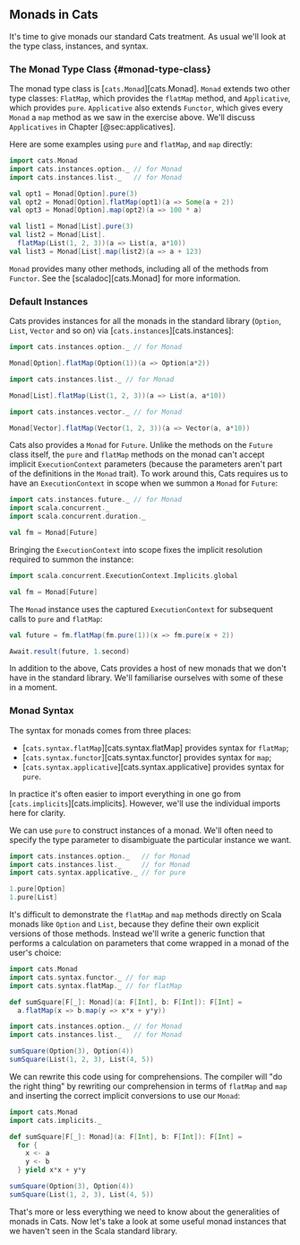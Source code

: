 ## Monads in Cats

It's time to give monads our standard Cats treatment.
As usual we'll look at the type class, instances, and syntax.

### The Monad Type Class {#monad-type-class}

The monad type class is [`cats.Monad`][cats.Monad].
`Monad` extends two other type classes:
`FlatMap`, which provides the `flatMap` method,
and `Applicative`, which provides `pure`.
`Applicative` also extends `Functor`,
which gives every `Monad` a `map` method
as we saw in the exercise above.
We'll discuss `Applicatives` in Chapter [@sec:applicatives].

Here are some examples using `pure` and `flatMap`, and `map` directly:

```scala mdoc:silent
import cats.Monad
import cats.instances.option._ // for Monad
import cats.instances.list._   // for Monad
```

```scala mdoc
val opt1 = Monad[Option].pure(3)
val opt2 = Monad[Option].flatMap(opt1)(a => Some(a + 2))
val opt3 = Monad[Option].map(opt2)(a => 100 * a)

val list1 = Monad[List].pure(3)
val list2 = Monad[List].
  flatMap(List(1, 2, 3))(a => List(a, a*10))
val list3 = Monad[List].map(list2)(a => a + 123)
```

`Monad` provides many other methods,
including all of the methods from `Functor`.
See the [scaladoc][cats.Monad] for more information.

### Default Instances

Cats provides instances for all the monads in the standard library
(`Option`, `List`, `Vector` and so on) via [`cats.instances`][cats.instances]:

```scala mdoc:silent
import cats.instances.option._ // for Monad
```

```scala mdoc
Monad[Option].flatMap(Option(1))(a => Option(a*2))
```

```scala mdoc:silent
import cats.instances.list._ // for Monad
```

```scala mdoc
Monad[List].flatMap(List(1, 2, 3))(a => List(a, a*10))
```

```scala mdoc:silent
import cats.instances.vector._ // for Monad
```

```scala mdoc
Monad[Vector].flatMap(Vector(1, 2, 3))(a => Vector(a, a*10))
```

Cats also provides a `Monad` for `Future`.
Unlike the methods on the `Future` class itself,
the `pure` and `flatMap` methods on the monad
can't accept implicit `ExecutionContext` parameters
(because the parameters aren't part of the definitions in the `Monad` trait).
To work around this, Cats requires us to have an `ExecutionContext` in scope
when we summon a `Monad` for `Future`:

```scala mdoc:silent
import cats.instances.future._ // for Monad
import scala.concurrent._
import scala.concurrent.duration._
```

```scala mdoc:fail
val fm = Monad[Future]
```

Bringing the `ExecutionContext` into scope
fixes the implicit resolution required to summon the instance:

```scala mdoc:silent
import scala.concurrent.ExecutionContext.Implicits.global
```

```scala mdoc
val fm = Monad[Future]
```

The `Monad` instance uses the captured `ExecutionContext`
for subsequent calls to `pure` and `flatMap`:

```scala mdoc:silent
val future = fm.flatMap(fm.pure(1))(x => fm.pure(x + 2))
```

```scala mdoc
Await.result(future, 1.second)
```

In addition to the above,
Cats provides a host of new monads that we don't have in the standard library.
We'll familiarise ourselves with some of these in a moment.

### Monad Syntax

The syntax for monads comes from three places:

 - [`cats.syntax.flatMap`][cats.syntax.flatMap]
   provides syntax for `flatMap`;
 - [`cats.syntax.functor`][cats.syntax.functor]
   provides syntax for `map`;
 - [`cats.syntax.applicative`][cats.syntax.applicative]
   provides syntax for `pure`.

In practice it's often easier to import everything in one go
from [`cats.implicits`][cats.implicits].
However, we'll use the individual imports here for clarity.

We can use `pure` to construct instances of a monad.
We'll often need to specify the type parameter to disambiguate the particular instance we want.

```scala mdoc:silent
import cats.instances.option._   // for Monad
import cats.instances.list._     // for Monad
import cats.syntax.applicative._ // for pure
```

```scala mdoc
1.pure[Option]
1.pure[List]
```

It's difficult to demonstrate the `flatMap` and `map` methods
directly on Scala monads like `Option` and `List`,
because they define their own explicit versions of those methods.
Instead we'll write a generic function that
performs a calculation on parameters
that come wrapped in a monad of the user's choice:

```scala mdoc:silent
import cats.Monad
import cats.syntax.functor._ // for map
import cats.syntax.flatMap._ // for flatMap

def sumSquare[F[_]: Monad](a: F[Int], b: F[Int]): F[Int] =
  a.flatMap(x => b.map(y => x*x + y*y))

import cats.instances.option._ // for Monad
import cats.instances.list._   // for Monad
```

```scala mdoc
sumSquare(Option(3), Option(4))
sumSquare(List(1, 2, 3), List(4, 5))
```

We can rewrite this code using for comprehensions.
The compiler will "do the right thing" by
rewriting our comprehension in terms of `flatMap` and `map`
and inserting the correct implicit conversions to use our `Monad`:

```scala mdoc:invisible:reset-object
import cats.Monad
import cats.implicits._
```
```scala mdoc:silent
def sumSquare[F[_]: Monad](a: F[Int], b: F[Int]): F[Int] =
  for {
    x <- a
    y <- b
  } yield x*x + y*y
```

```scala mdoc
sumSquare(Option(3), Option(4))
sumSquare(List(1, 2, 3), List(4, 5))
```

That's more or less everything we need to know
about the generalities of monads in Cats.
Now let's take a look at some useful monad instances
that we haven't seen in the Scala standard library.
